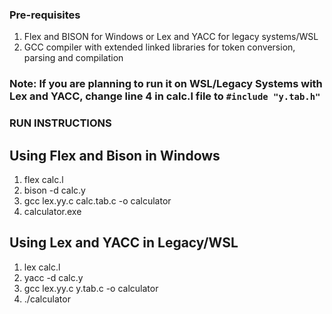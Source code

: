 ### Pre-requisites
1. Flex and BISON for Windows or Lex and YACC for legacy systems/WSL
2. GCC compiler with extended linked libraries for token conversion, parsing and compilation

### Note: If you are planning to run it on WSL/Legacy Systems with Lex and YACC, change line 4 in calc.l file to `#include "y.tab.h"`

### RUN INSTRUCTIONS
## Using Flex and Bison in Windows
1. flex calc.l
2. bison -d calc.y
3. gcc lex.yy.c calc.tab.c -o calculator 
4. calculator.exe

## Using Lex and YACC in Legacy/WSL
1. lex calc.l
2. yacc -d calc.y
3. gcc lex.yy.c y.tab.c -o calculator 
4. ./calculator
